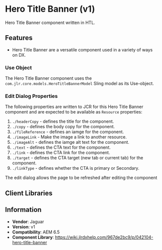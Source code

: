 <!-- Jaguar Component -->
Hero Title Banner (v1)
====
Hero Title Banner component written in HTL.

## Features

* Hero Title Banner are a versatile component used in a variety of ways on DX.

### Use Object
The Hero Title Banner component uses the `com.jlr.core.models.HeroTitleBannerModel` Sling model as its Use-object.

### Edit Dialog Properties
The following properties are written to JCR for this Hero Title Banner component and are expected to be available as `Resource` properties:

1. `./headerCopy` - defines the title for the component.
2. `./copy` - defines the body copy for the component.
3. `./fileReference` - defines an iamge for the component.
4. `./imageLink` - Make the image a link to another resource.
5. `./imageAlt` - defines the iamge alt text for the component.
6. `./text` - defines the CTA text for the component.
7. `./link` - defines the CTA link for the component.
8. `./target` - defines the CTA target (new tab or current tab) for the component.
9. `./linkType` - defines whether the CTA is primary or Secondary.


The edit dialog allows the page to be refreshed after editing the component

## Client Libraries


## Information
* **Vendor**: Jaguar
* **Version**: v1
* **Compatibility**: AEM 6.5
* **Component Library**: https://wiki.jlrdxhelp.com/967de2bc9/p/042104-hero-title-banner
